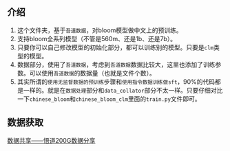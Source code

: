 ## 介绍
1. 这个文件夹，基于`吾道数据`，对bloom模型做中文上的预训练。
2. 支持bloom全系列模型（不管是560m、还是1b、还是7b）。
3. 只要你可以自己修改模型的初始化部分，都可以训练别的模型。只要是`clm`类型的模型。
4. 数据部分，使用了`吾道数据`，考虑到`吾道数据`数据比较大，这里也添加了训练参数。可以使用`吾道数据`的数据量（也就是文件个数）。
5. 其实所谓的`使用无监督数据的预训练`步骤和`使用指令数据训练做sft`，90%的代码都是一样的。就是在`数据处理`部分和`data_collator`部分不太一样。只要仔细对比一下`chinese_bloom`和`chinese_bloom_clm`里面的`train.py`文件即可。

## 数据获取
[数据共享——悟道200G数据分享](https://github.com/yuanzhoulvpi2017/zero_nlp/wiki/%E6%95%B0%E6%8D%AE%E5%85%B1%E4%BA%AB%E2%80%94%E2%80%94%E6%82%9F%E9%81%93200G%E6%95%B0%E6%8D%AE%E5%88%86%E4%BA%AB)
